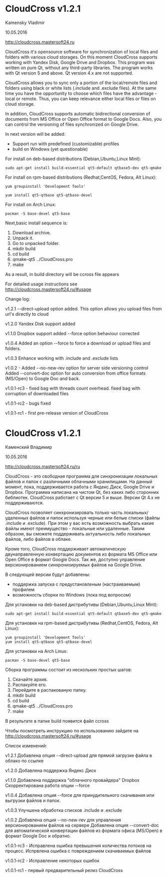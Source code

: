 
# CloudCross v1.2.1

Kamensky Vladimir

10.05.2016


http://cloudcross.mastersoft24.ru



CloudCross it's opensource software for synchronization of local files and folders with various cloud storages.
On this moment CloudCross supports working with Yandex Disk, Google Drive and Dropbox.
This program was written on pure Qt, without any third-party libraries.
The program works with Qt version 5 and above. Qt version 4.x are not supported. 

CloudCross allows you to sync only a portion of the local/remote files and folders using black or white lists (.include and .exclude files).
At the same time you have the opportunity to choose which files have the advantage - local or remote. Thus, you can keep relevance either local files or files on cloud storage.

In addition, CloudCross supports automatic bidirectional conversion of documents from MS Office or Open Office format to Google Docs.
Also, you can control the versioning of files synchronized on Google Drive. 

In next version  will be added:

- Support run with predefined (customizable) profiles
- build on Windows (yet questionable)

	
	
For install on deb-based distributions (Debian,Ubuntu,Linux Mint):

	sudo apt-get install build-essential qt5-default qtbase5-dev qt5-qmake



For install on rpm-based distributions (Redhat,CentOS, Fedora, Alt Linux):

	yum groupinstall 'Development Tools'

	yum install qt5-qtbase qt5-qtbase-devel



For install on  Arch Linux:

	pacman -S base-devel qt5-base



Next,basic install sequence is:

1. Download archive. 
2. Unpack it. 
3. Go to unpacked folder.
4. mkdir build
5. cd build
6. qmake-qt5 ../CloudCross.pro
7. make

As a result, in build directory will be ccross file appears
	
	
For detailed usage instructions see http://cloudcross.mastersoft24.ru/#usage	
	
	
Change log:

v1.2.1		--direct-upload option added. This option allows you upload files from url's directly to cloud

v1.2.0		Yandex Disk support added

v1.1.0          Dropbox support added
                --force​ option behaviour corrected
		
v1.0.4          Added an option --force to force a download or upload files and folders.

v1.0.3          Enhance working with .include and .exclude lists

v1.0.2	   -    Added --no-new-rev option for server side versioning control
		Added --convert-doc option for auto conversion from office formats (MS/Open) to Google Doc and back. 

v1.0.1-rc3 -    fixed bag with threads count overhead. fixed bag with corruption of downloaded files

v1.0.1-rc2 -    bugs fixed

v1.0.1-rc1 -    first pre-release version of CloudCross









# CloudCross v1.2.1

Каменский Владимир

10.05.2016

http://cloudcross.mastersoft24.ru/ru


CloudCross - это свободная программа для синхронизации локальных файлов и папок с различными облачными хранилищами.
На данный момент, пока, поддерживается работа с Яндекс.Диск, Google Drive и Dropbox.
Программа написана на чистом Qt, без каких либо сторонних библиотек.
CloudCross работает с Qt версии 5 и выше. Версии Qt 4.x не поддерживаются. 

CloudCross позволяет синхронизировать только часть локальных/удаленных файлов и папок используя черные или белые списки (файлы .include и .exclude).
При этом у вас есть возможность выбрать какие файлы имеют преимущество - локальные или удаленные. Таким образом, вы сможете поддерживать
актуальность либо локальных файлов, либо файлов в облаке. 

Кроме того, CloudCross поддерживает автоматическую двунаправленную конвертацию документов из формата MS Office или Open Office в формат Google Docs.
Так же, доступно управление версионированием синхронизируемых файлов на Google Drive. 


В следующей версии  будут добавлены:

- поддержка запуска с предустановленым (настраиваемым) профилем
- возможность сборки по Windows (пока под вопросом)
	
	
Для установки на deb-based дистрибутивы (Debian,Ubuntu,Linux Mint):

	sudo apt-get install build-essential qt5-default qtbase5-dev qt5-qmake


Для установки на rpm-based дистрибутивы (Redhat,CentOS, Fedora, Alt Linux):

	yum groupinstall 'Development Tools'
	yum install qt5-qtbase qt5-qtbase-devel

Для установки на Arch Linux:

	pacman -S base-devel qt5-base



Сборка программы состоит из нескольких простых шагов:

1. Скачайте архив. 
2. Распакуйте его. 
3. Перейдите в распакованую папку.
4. mkdir build
5. cd build
6. qmake-qt5 ../CloudCross.pro
7. make

В результате в папке build появится файл ccross


Чтобы посмотреть инструкцию по использованию зайдите на http://cloudcross.mastersoft24.ru/#usage	
	
	
Список изменений:

v1.2.1		Добавлена опция --direct-upload для прямой загрузке файла в облако по ссылке

v1.2.0		Добавлена поддержка Яндекс Диск

v1.1.0          Добавлена поддержка "облачного провайдера" Dropbox
                Скорректирована работа опции --force​

v1.0.4          Добавлена опция --force для принудительного скачивания или выгрузки файлов и папок.

v1.0.3          Улучшена обработка списков .include и .exclude

v1.0.2          Добавлена опция --no-new-rev для управления версионированием файлов на сервере
                Добавлена опция --convert-doc для автоматической конвертации файлов из формата офиса (MS/Open) в формат Google Doc и обратно.

v1.0.1-rc3 -    Исправлена ошибка превышения количества потоков на процесс. Испрвлена ошибка с повреждением скачиваемых файлов

v1.0.1-rc2 -    Исправление некоторых ошибок

v1.0.1-rc1 -    первый предварительный релиз CloudCross



